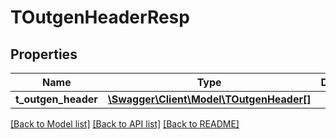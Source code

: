 # TOutgenHeaderResp

## Properties
Name | Type | Description | Notes
------------ | ------------- | ------------- | -------------
**t_outgen_header** | [**\Swagger\Client\Model\TOutgenHeader[]**](TOutgenHeader.md) |  | [optional] 

[[Back to Model list]](../README.md#documentation-for-models) [[Back to API list]](../README.md#documentation-for-api-endpoints) [[Back to README]](../README.md)


